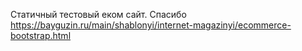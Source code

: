 Статичный тестовый еком сайт.
Спасибо https://bayguzin.ru/main/shablonyi/internet-magazinyi/ecommerce-bootstrap.html
